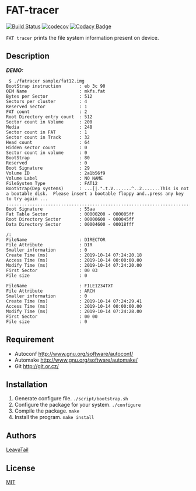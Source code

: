 # FAT-tracer
[![Build Status](https://travis-ci.org/LeavaTail/fat-tracer.svg?branch=master)](https://travis-ci.org/LeavaTail/fat-tracer)
[![codecov](https://codecov.io/gh/LeavaTail/fat-tracer/branch/master/graph/badge.svg)](https://codecov.io/gh/LeavaTail/fat-tracer)
[![Codacy Badge](https://api.codacy.com/project/badge/Grade/2eb72d5997cd4a5585c4fb163859ad23)](https://www.codacy.com/manual/LeavaTail/fat-tracer?utm_source=github.com&amp;utm_medium=referral&amp;utm_content=LeavaTail/fat-tracer&amp;utm_campaign=Badge_Grade)

`FAT tracer` prints the file system information present on device.

## Description
***DEMO:***

```
 $ ./fatracer sample/fat12.img
BootStrap instruction       : eb 3c 90
OEM Name                    : mkfs.fat
Bytes per Sector            : 512
Sectors per cluster         : 4
Reserved Sector             : 1
FAT count                   : 2
Root Directory entry count  : 512
Sector count in Volume      : 200
Media                       : 248
Sector count in FAT         : 1
Sector count in Track       : 32
Head count                  : 64
Hidden sector count         : 0
Sector count in volume      : 0
BootStrap                   : 80
Reserved                    : 0
Boot Signature              : 29
Volume ID                   : 2a1b56f9
Volume Label                : NO NAME
FileSystem Type             : FAT12
BootStrap(Dep systems)      : ...[|.".t.V.......^..2.......This is not a bootable disk.  Please insert a bootable floppy and..press any key to try again ... .................................................................................................................................................................................................................................................................................................................................
Boot Signature              : 55aa
Fat Table Sector            : 00000200 - 000005ff
Root Directory Sector       : 00000600 - 000045ff
Data Directory Sector       : 00004600 - 00018fff

/:
FileName                    : DIRECTOR
File Attribute              : DIR
Smaller information         : 0
Create Time (ms)            : 2019-10-14 07:24:20.18
Access Time (ms)            : 2019-10-14 00:00:00.00
Modify Time (ms)            : 2019-10-14 07:24:20.00
First Sector                : 00 03
File size                   : 0

FileName                    : FILE1234TXT
File Attribute              : ARCH
Smaller information         : 0
Create Time (ms)            : 2019-10-14 07:24:29.41
Access Time (ms)            : 2019-10-14 00:00:00.00
Modify Time (ms)            : 2019-10-14 07:24:28.00
First Sector                : 00 00
File size                   : 0
```

## Requirement

- Autoconf  <http://www.gnu.org/software/autoconf/>
- Automake  <http://www.gnu.org/software/automake/>
- Git       <http://git.or.cz/>

## Installation

1. Generate configure file. `./script/bootstrap.sh`
2. Configure the package for your system. `./configure`
3. Compile the package. `make`
4. Install the program. `make install`

## Authors

[LeavaTail](https://github.com/LeavaTail)

## License

[MIT](./LICENSE)
